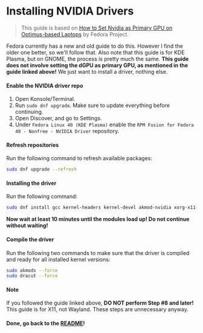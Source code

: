 # Installing NVIDIA Drivers
> This guide is based on [How to Set Nvidia as Primary GPU on Optimus-based Laptops](https://docs.fedoraproject.org/en-US/quick-docs/set-nvidia-as-primary-gpu-on-optimus-based-laptops/) by Fedora Project.

Fedora currently has a new and old guide to do this. However I find the older one better, so we'll follow that. Also note that this guide is for KDE Plasma, but on GNOME, the process is pretty much the same. **This guide does not involve setting the dGPU as primary GPU, as mentioned in the guide linked above!** We just want to install a driver, nothing else.
#### Enable the NVIDIA driver repo
1. Open Konsole/Terminal.
2. Run `sudo dnf upgrade`. Make sure to update everything before continuing.
3. Open Discover, and go to Settings.
4. Under `Fedora Linux 40 (KDE Plasma)` enable the `RPM Fusion for Fedora 40 - Nonfree - NVIDIA Driver` repository.

#### Refresh repositories
Run the following command to refresh available packages:
```sh
sudo dnf upgrade --refresh
```

#### Installing the driver
Run the following command:
```sh
sudo dnf install gcc kernel-headers kernel-devel akmod-nvidia xorg-x11-drv-nvidia xorg-x11-drv-nvidia-libs xorg-x11-drv-nvidia-libs.i686
```

**Now wait at least 10 minutes until the modules load up! Do not continue without waiting!**

#### Compile the driver
Run the following two commands to make sure that the driver is compiled and ready for all installed kernel versions:
```sh
sudo akmods --force
sudo dracut --force
```

#### Note
If you followed the guide linked above, **DO NOT perform Step #8 and later!** This guide is for X11, not Wayland. These steps are unnecessary anyway.

#### Done, go back to the [README](README.md)!